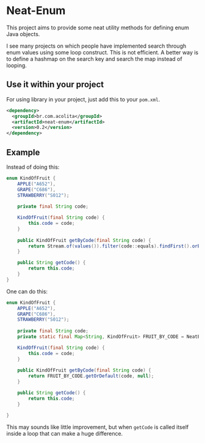 # Neat-Enum

This project aims to provide some neat utility methods for defining enum Java objects.

I see many projects on which people have implemented search through enum values using some loop construct.
This is not efficient. A better way is to define a hashmap on the search key and search the map instead of looping.

## Use it within your project

For using library in your project, just add this to your ```pom.xml```.

```xml
<dependency>
  <groupId>br.com.acolita</groupId>
  <artifactId>neat-enum</artifactId>
  <version>0.2</version>
</dependency>
```

## Example
Instead of doing this:
```java
enum KindOfFruit {
    APPLE("A652"),
    GRAPE("C686"),
    STRAWBERRY("S012");
    
    private final String code;

    KindOfFruit(final String code) {
        this.code = code;
    }
   
    public KindOfFruit getByCode(final String code) {
        return Stream.of(values()).filter(code::equals).findFirst().orElse(null);
    }

    public String getCode() {
        return this.code;
    }
}
```

One can do this:

```java
enum KindOfFruit {
    APPLE("A652"),
    GRAPE("C686"),
    STRAWBERRY("S012");
    
    private final String code;
    private static final Map<String, KindOfFruit> FRUIT_BY_CODE = NeatEnumBy.getEnumBy(values(), KindOfFruit::getCode); 

    KindOfFruit(final String code) {
        this.code = code;
    }
    
    public KindOfFruit getByCode(final String code) {
        return FRUIT_BY_CODE.getOrDefault(code, null);
    }

    public String getCode() {
        return this.code;
    }

}
```

This may sounds like little improvement, but when ```getCode``` is called itself inside a loop that can make a huge difference.